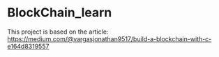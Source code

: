 # BlockChain_learn

This project is based on the article:
https://medium.com/@vargasjonathan9517/build-a-blockchain-with-c-e164d8319557
